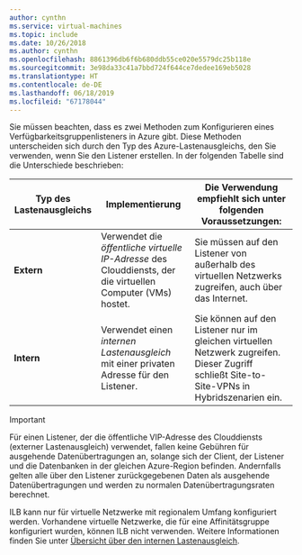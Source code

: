 ```yaml
---
author: cynthn
ms.service: virtual-machines
ms.topic: include
ms.date: 10/26/2018
ms.author: cynthn
ms.openlocfilehash: 8861396db6f6b680ddb55ce020e5579dc25b118e
ms.sourcegitcommit: 3e98da33c41a7bbd724f644ce7dedee169eb5028
ms.translationtype: HT
ms.contentlocale: de-DE
ms.lasthandoff: 06/18/2019
ms.locfileid: "67178044"
---
```

Sie müssen beachten, dass es zwei Methoden zum Konfigurieren eines Verfügbarkeitsgruppenlisteners in Azure gibt. Diese Methoden unterscheiden sich durch den Typ des Azure-Lastenausgleichs, den Sie verwenden, wenn Sie den Listener erstellen. In der folgenden Tabelle sind die Unterschiede beschrieben:

| Typ des Lastenausgleichs | Implementierung | Die Verwendung empfiehlt sich unter folgenden Voraussetzungen: |
| --- | --- | --- |
| **Extern** |Verwendet die *öffentliche virtuelle IP-Adresse* des Clouddiensts, der die virtuellen Computer (VMs) hostet. |Sie müssen auf den Listener von außerhalb des virtuellen Netzwerks zugreifen, auch über das Internet. |
| **Intern** |Verwendet einen *internen Lastenausgleich* mit einer privaten Adresse für den Listener. |Sie können auf den Listener nur im gleichen virtuellen Netzwerk zugreifen. Dieser Zugriff schließt Site-to-Site-VPNs in Hybridszenarien ein. |

> [!IMPORTANT]
> Für einen Listener, der die öffentliche VIP-Adresse des Clouddiensts (externer Lastenausgleich) verwendet, fallen keine Gebühren für ausgehende Datenübertragungen an, solange sich der Client, der Listener und die Datenbanken in der gleichen Azure-Region befinden. Andernfalls gelten alle über den Listener zurückgegebenen Daten als ausgehende Datenübertragungen und werden zu normalen Datenübertragungsraten berechnet. 
> 
> 

ILB kann nur für virtuelle Netzwerke mit regionalem Umfang konfiguriert werden. Vorhandene virtuelle Netzwerke, die für eine Affinitätsgruppe konfiguriert wurden, können ILB nicht verwenden. Weitere Informationen finden Sie unter [Übersicht über den internen Lastenausgleich](../articles/load-balancer/load-balancer-internal-overview.md).

